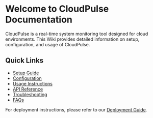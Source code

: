 # Welcome to CloudPulse Documentation

CloudPulse is a real-time system monitoring tool designed for cloud environments. This Wiki provides detailed information on setup, configuration, and usage of CloudPulse.

## Quick Links

- [Setup Guide](Setup-Guide)
- [Configuration](Configuration)
- [Usage Instructions](Usage-Instructions)
- [API Reference](API-Reference)
- [Troubleshooting](Troubleshooting)
- [FAQs](FAQs)

For deployment instructions, please refer to our [Deployment Guide](https://github.com/yourusername/cloudpulse/blob/main/docs/deployment-guide.md).
